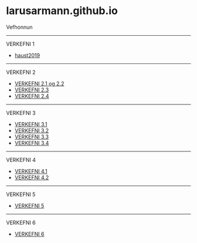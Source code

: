 # larusarmann.github.io
Vefhonnun

-------------------------------------

VERKEFNI 1
 * [haust2019](Haust2019/)
 
-------------------------------------

VERKEFNI 2
  * [VERKEFNI 2.1 og 2.2](Haust2019/verkefni2/verkefni_22)
  * [VERKEFNI 2.3](verkefni2/verkefni_23)
  * [VERKEFNI 2.4](verkefni2/verkefni_24)
  
 ------------------------------------
  
VERKEFNI 3
  * [VERKEFNI 3.1](verkefni3/Verkefni31)
  * [VERKEFNI 3.2](verkefni3/Verkefni32)
  * [VERKEFNI 3.3](verkefni3/Verkefni33)
  * [VERKEFNI 3.4](verkefni3/Verkefni34)
  
--------------------------------------

VERKEFNI 4
  * [VERKEFNI 4.1](/verkefni4/index.html)
  * [VERKEFNI 4.2](verkefni4/innerlinks.html)
  
  --------------------------------------

VERKEFNI 5
  * [VERKEFNI 5](/verkefni5/index.html)

  --------------------------------------
  
VERKEFNI 6
* [VERKEFNI 6](/verkefni6/index.html)
